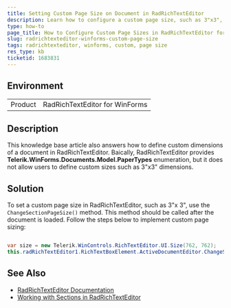 ```yaml
---
title: Setting Custom Page Size on Document in RadRichTextEditor
description: Learn how to configure a custom page size, such as 3"x3", for documents in RadRichTextEditor.
type: how-to
page_title: How to Configure Custom Page Sizes in RadRichTextEditor for WinForms
slug: radrichtexteditor-winforms-custom-page-size
tags: radrichtexteditor, winforms, custom, page size
res_type: kb
ticketid: 1683831
---
```


## Environment

<table>
<tbody>
<tr>
<td>Product</td>
<td>RadRichTextEditor for WinForms</td>
</tr>
</tbody>
</table>

## Description

This knowledge base article also answers how to define custom dimensions of a document in RadRichTextEditor. Baically, RadRichTextEditor provides **Telerik.WinForms.Documents.Model.PaperTypes** enumeration, but it does not allow users to define custom sizes such as 3"x3" dimensions.

## Solution

To set a custom page size in RadRichTextEditor, such as 3"x 3", use the `ChangeSectionPageSize()` method. This method should be called after the document is loaded. Follow the steps below to implement custom page sizing:

````C#

var size = new Telerik.WinControls.RichTextEditor.UI.Size(762, 762);
this.radRichTextEditor1.RichTextBoxElement.ActiveDocumentEditor.ChangeSectionPageSize(size);

````

## See Also

- [RadRichTextEditor Documentation](https://docs.telerik.com/devtools/winforms/controls/richtexteditor/overview)
- [Working with Sections in RadRichTextEditor](https://docs.telerik.com/devtools/winforms/controls/richtexteditor/document-elements/section)
